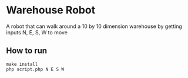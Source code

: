 # Warehouse Robot

A robot that can walk around a 10 by 10 dimension warehouse by getting inputs N, E, S, W to move


## How to run

```
make install
php script.php N E S W
```

